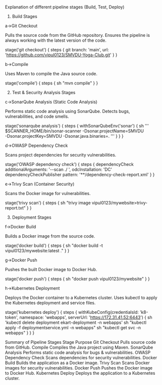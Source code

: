 Explanation of different pipeline stages (Build, Test, Deploy) 



1. Build Stages
    
a->Git Checkout

Pulls the source code from the GitHub repository.
Ensures the pipeline is always working with the latest version of the code.

stage('git checkout') {
    steps {
        git branch: 'main', url: 'https://github.com/vipul0123/SMVDU-Yoga-Club.git'
    }
}

b->Compile

Uses Maven to compile the Java source code.

stage('compile') {
    steps {
        sh "mvn compile"
    }
}

2. Test & Security Analysis Stages

c->SonarQube Analysis (Static Code Analysis)

Performs static code analysis using SonarQube.
Detects bugs, vulnerabilities, and code smells.


stage('sonarqube analysis') {
    steps {
       withSonarQubeEnv('sonar') {
           sh ''' $SCANNER_HOME/bin/sonar-scanner -Dsonar.projectName=SMVDU \
            -Dsonar.projectKey=SMVDU -Dsonar.java.binaries=. '''
        }
    }
}

d->OWASP Dependency Check

Scans project dependencies for security vulnerabilities.

stage('OWASP dependency check') {
    steps {
        dependencyCheck additionalArguments: '--scan ./ ', odcInstallation: 'DC'
        dependencyCheckPublisher pattern: '**/dependency-check-report.xml'
    }
}

e->Trivy Scan (Container Security)

Scans the Docker image for vulnerabilities.

stage('trivy scan') {
    steps {
        sh "trivy image vipul0123/mywebsite>trivy-report.txt"
    }
}

3. Deployment Stages

f->Docker Build

Builds a Docker image from the source code.

stage('docker build') {
    steps {
       sh "docker build -t vipul0123/mywebsite:latest ."
    }
}

g->Docker Push

Pushes the built Docker image to Docker Hub.

stage('docker push') {
    steps {
        sh "docker push vipul0123/mywebsite"
    }
}

h->Kubernetes Deployment

Deploys the Docker container to a Kubernetes cluster.
Uses kubectl to apply the Kubernetes deployment and service files.

stage('kubernetes deploy') {
    steps {
        withKubeConfig(credentialsId: 'k8-token', namespace: 'webapps', serverUrl: 'https://172.31.41.52:6443') {
            sh 'kubectl delete deployment ekart-deployment -n webapps'
            sh "kubectl apply -f deploymentservice.yml -n webapps"
            sh "kubectl get svc -n webapps"
        }
    }
}

Summary of Pipeline Stages
Stage	Purpose
Git Checkout	Pulls source code from GitHub.
Compile	Compiles the Java project using Maven.
SonarQube Analysis	Performs static code analysis for bugs & vulnerabilities.
OWASP Dependency Check	Scans dependencies for security vulnerabilities.
Docker Build	Builds the application as a Docker image.
Trivy Scan	Scans Docker images for security vulnerabilities.
Docker Push	Pushes the Docker image to Docker Hub.
Kubernetes Deploy	Deploys the application to a Kubernetes cluster.

